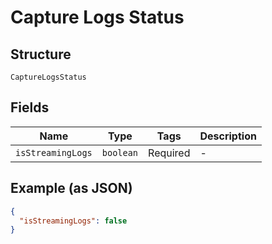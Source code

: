 
# Capture Logs Status

## Structure

`CaptureLogsStatus`

## Fields

| Name | Type | Tags | Description |
|  --- | --- | --- | --- |
| `isStreamingLogs` | `boolean` | Required | - |

## Example (as JSON)

```json
{
  "isStreamingLogs": false
}
```

